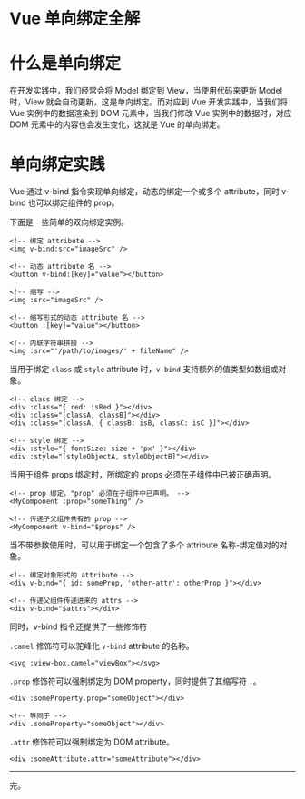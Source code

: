 # Vue 单向绑定全解

# 什么是单向绑定

在开发实践中，我们经常会将 Model 绑定到 View，当使用代码来更新 Model 时，View 就会自动更新，这是单向绑定。而对应到 Vue 开发实践中，当我们将 Vue 实例中的数据渲染到 DOM 元素中，当我们修改 Vue 实例中的数据时，对应 DOM 元素中的内容也会发生变化，这就是 Vue 的单向绑定。

# 单向绑定实践

Vue 通过 v-bind 指令实现单向绑定，动态的绑定一个或多个 attribute，同时 v-bind 也可以绑定组件的 prop。

下面是一些简单的双向绑定实例。

```other
<!-- 绑定 attribute -->
<img v-bind:src="imageSrc" />

<!-- 动态 attribute 名 -->
<button v-bind:[key]="value"></button>

<!-- 缩写 -->
<img :src="imageSrc" />

<!-- 缩写形式的动态 attribute 名 -->
<button :[key]="value"></button>

<!-- 内联字符串拼接 -->
<img :src="'/path/to/images/' + fileName" />
```

当用于绑定 `class` 或 `style` attribute 时，`v-bind` 支持额外的值类型如数组或对象。

```other
<!-- class 绑定 -->
<div :class="{ red: isRed }"></div>
<div :class="[classA, classB]"></div>
<div :class="[classA, { classB: isB, classC: isC }]"></div>

<!-- style 绑定 -->
<div :style="{ fontSize: size + 'px' }"></div>
<div :style="[styleObjectA, styleObjectB]"></div>
```

当用于组件 props 绑定时，所绑定的 props 必须在子组件中已被正确声明。

```other
<!-- prop 绑定。"prop" 必须在子组件中已声明。 -->
<MyComponent :prop="someThing" />

<!-- 传递子父组件共有的 prop -->
<MyComponent v-bind="$props" />
```

当不带参数使用时，可以用于绑定一个包含了多个 attribute 名称-绑定值对的对象。

```other
<!-- 绑定对象形式的 attribute -->
<div v-bind="{ id: someProp, 'other-attr': otherProp }"></div>

<!-- 传递父组件传递进来的 attrs -->
<div v-bind="$attrs"></div>
```

同时，v-bind 指令还提供了一些修饰符

`.camel` 修饰符可以驼峰化 `v-bind` attribute 的名称。

```other
<svg :view-box.camel="viewBox"></svg>
```

`.prop` 修饰符可以强制绑定为 DOM property，同时提供了其缩写符 `.`。

```other
<div :someProperty.prop="someObject"></div>

<!-- 等同于 -->
<div .someProperty="someObject"></div>
```

`.attr` 修饰符可以强制绑定为 DOM attribute。

```other
<div :someAttribute.attr="someAttribute"></div>
```

---

完。

